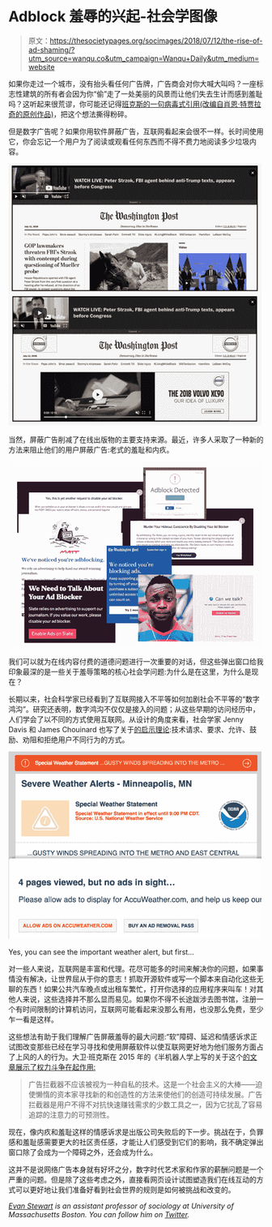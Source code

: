 # Adblock 羞辱的兴起-社会学图像

> 原文：<https://thesocietypages.org/socimages/2018/07/12/the-rise-of-ad-shaming/?utm_source=wanqu.co&utm_campaign=Wanqu+Daily&utm_medium=website>

如果你走过一个城市，没有抬头看任何广告牌，广告商会对你大喊大叫吗？一座标志性建筑的所有者会因为你“偷”走了一处美丽的风景而让他们失去生计而感到羞耻吗？这听起来很荒谬，你可能还记得[班克斯的一句病毒式引用(改编自肖恩·特贾拉奇的原创作品)](http://tumblr.austinkleon.com/post/19194337959)，把这个想法撕得粉碎。

但是数字广告呢？如果你用软件屏蔽广告，互联网看起来会很不一样。长时间使用它，你会忘记一个用户为了阅读或观看任何东西而不得不费力地阅读多少垃圾内容。

![](img/392b9a025ac79d188091f30e1eba1e15.png)

当然，屏蔽广告削减了在线出版物的主要支持来源。最近，许多人采取了一种新的方法来阻止他们的用户屏蔽广告:老式的羞耻和内疚。

![](img/028fdb2cc033787959feb3010abb69a8.png)

我们可以就为在线内容付费的道德问题进行一次重要的对话，但这些弹出窗口给我印象最深的是一些关于羞辱策略的核心社会学问题:为什么是在这里，为什么是现在？

长期以来，社会科学家已经看到了互联网接入不平等如何加剧社会不平等的“数字鸿沟”。研究还表明，数字鸿沟不仅仅是接入的问题；从这些早期的访问经历中，人们学会了以不同的方式使用互联网。从设计的角度来看，社会学家 Jenny Davis 和 James Chouinard 也写了关于[的启示理论](https://static1.squarespace.com/static/5265b993e4b08e763cbf59cd/t/59a88e37ccc5c5a040c5a9c6/1504218680501/davis2017.pdf):技术请求、要求、允许、鼓励、劝阻和拒绝用户不同行为的方式。

![](img/7c98a7ee83f05ba9c2e925d3d826ab5c.png)

Yes, you can see the important weather alert, but first…



对一些人来说，互联网是丰富和代理。花尽可能多的时间来解决你的问题，如果事情没有解决，让世界屈从于你的意志！抓取开源软件或写一个脚本来自动化这些无聊的东西！如果公共汽车晚点或出租车繁忙，打开你选择的应用程序来叫车！对其他人来说，这些选择并不那么显而易见。如果你不得不长途跋涉去图书馆，注册一个有时间限制的计算机访问，互联网可能看起来没那么有用，也没那么免费，至少乍一看是这样。

这些想法有助于我们理解广告屏蔽羞辱的最大问题:“软”障碍、延迟和情感诉求正试图改变那些已经在学习寻找和使用屏蔽软件以使互联网更好地为他们服务方面占了上风的人的行为。大卫·班克斯在 2015 年的《半机器人学上写的关于这个[的文章展示了权力斗争在起作用:](https://thesocietypages.org/cyborgology/2015/09/23/full-communism-is-the-ultimate-ad-blocker/)

> 广告拦截器不应该被视为一种自私的技术。这是一个社会主义的大棒——迫使懒惰的资本家寻找新的和创造性的方法来使他们的创造可持续发展。广告拦截器是用户不得不对抗快速赚钱需求的少数工具之一，因为它扰乱了容易追踪的注意力的可预测性。

现在，像内疚和羞耻这样的情感诉求是出版公司失败后的下一步。挑战在于，负罪感和羞耻感需要更大的社区责任感，才能让人们感受到它们的影响，我不确定弹出窗口除了会成为一个障碍之外，还会成为什么。

这并不是说网络广告本身就有好坏之分，数字时代艺术家和作家的薪酬问题是一个严重的问题。但是除了这些考虑之外，直接看网页设计试图塑造我们在线互动的方式可以更好地让我们准备好看到社会世界的规则是如何被挑战和改变的。

*[Evan Stewart](https://www.evan-stewart.com/) is an assistant professor of sociology at University of Massachusetts Boston. You can follow him on [Twitter](https://twitter.com/EvanStewart23).*